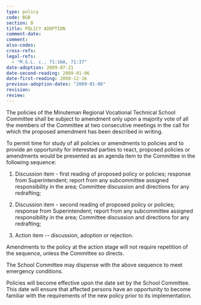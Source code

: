 ```yaml
---
type: policy
code: BGB
section: B
title: POLICY ADOPTION
comment-date:
comment:
also-codes:
cross-refs:
legal-refs:
  - "M.G.L. c., 71:16A, 71:37"
date-adoption: 2009-07-21
date-second-reading: 2009-01-06
date-first-reading: 2008-12-16
previous-adoption-dates: "2009-01-06"
revision: 
review: 
---
```


The policies of the Minuteman Regional Vocational Technical School Committee shall be subject to amendment only upon a majority vote of all the members of the Committee at two consecutive meetings in the call for which the proposed amendment has been described in writing.

To permit time for study of all policies or amendments to policies and to provide an opportunity for interested parties to react, proposed policies or amendments would be presented as an agenda item to the Committee in the following sequence:

1.	Discussion item - first reading of proposed policy or policies; response from Superintendent; report from any subcommittee assigned responsibility in the area; Committee discussion and directions for any redrafting;

2.	Discussion item - second reading of proposed policy or policies; response from Superintendent; report from any subcommittee assigned responsibility in the area; Committee discussion and directions for any redrafting;

3.	Action item -- discussion, adoption or rejection.

Amendments to the policy at the action stage will not require repetition of the sequence, unless the Committee so directs.

The School Committee may dispense with the above sequence to meet emergency conditions.

Policies will become effective upon the date set by the School Committee.  This date will ensure that affected persons have an opportunity to become familiar with the requirements of the new policy prior to its implementation.


